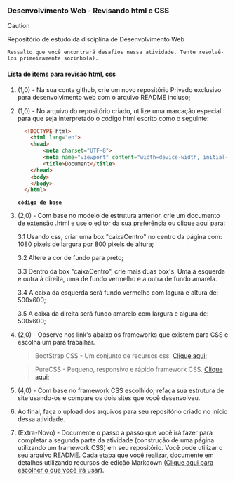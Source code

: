 ### Desenvolvimento Web - Revisando html e CSS
> [!Caution]
> Repositório de estudo da disciplina de Desenvolvimento Web

    Ressalto que você encontrará desafios nessa atividade. Tente resolvê-los primeiramente sozinho(a).
#### Lista de items para revisão html, css
1. (1,0) - Na sua conta github, crie um novo repositório Privado exclusivo para desenvolvimento web com o arquivo README incluso;
2. (1,0) - No arquivo do repositório criado, utilize uma marcação especial para que seja interpretado o código html escrito como o seguinte:
      ```html
        <!DOCTYPE html>
          <html lang="en">
          <head>
              <meta charset="UTF-8">
              <meta name="viewport" content="width=device-width, initial-scale=1.0">
              <title>Document</title>
          </head>
          <body>                            
          </body>
        </html>
      ```
      **`código de base`**
4. (2,0) - Com base no modelo de estrutura anterior, crie um documento de extensão .html e use o editor da sua preferência ou [clique aqui](https://www.w3schools.com/html/tryit.asp?filename=tryhtml_editor) para:

   3.1 Usando css, criar uma box "caixaCentro" no centro da página com: 1080 pixels de largura por 800 pixels de altura;

   3.2 Altere a cor de fundo para preto;

   3.3 Dentro da box "caixaCentro", crie mais duas box's. Uma à esquerda e outra à direita, uma de fundo vermelho e a outra de fundo amarela.

   3.4 A caixa da esquerda será fundo vermelho com lagura e altura de: 500x600;

   3.5 A caixa da direita será fundo amarelo com largura e algura de: 500x600;

5. (2,0) - Observe nos link's abaixo os frameworks que existem para CSS e escolha um para trabalhar.

   > BootStrap CSS - Um conjunto de recursos css. [Clique aqui](https://getbootstrap.com/docs/5.3/getting-started/introduction/);
   
   > PureCSS - Pequeno, responsivo e rápido framework CSS. [Clique aqui](https://purecss.io/);
   
6. (4,0) - Com base no framework CSS escolhido, refaça sua estrutura de site usando-os e compare os dois sites que você desenvolveu.
7. Ao final, faça o upload dos arquivos para seu repositório criado no início dessa atividade.
8. (Extra-Novo) - Documente o passo a passo que você irá fazer para completar a segunda parte da atividade (construção de uma página utilizando um framework CSS) em seu repositório. Você pode utilizar o seu arquivo README. Cada etapa que você realizar, documente em detalhes utilizando recursos de edição Markdown ([Clique aqui para escolher o que você irá usar](https://docs.github.com/pt/get-started/writing-on-github/getting-started-with-writing-and-formatting-on-github/basic-writing-and-formatting-syntax)).



